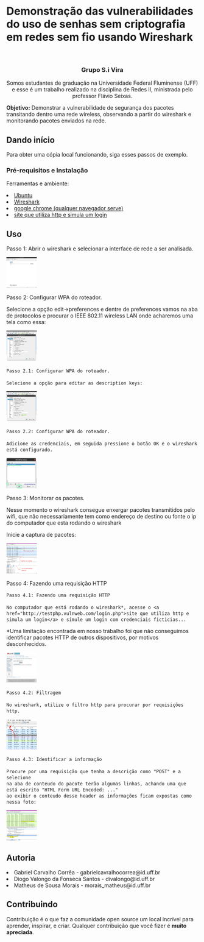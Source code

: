 # Demonstração das vulnerabilidades do uso de senhas sem criptografia em redes sem fio usando Wireshark

<br />
<div>
<h3 align="center">Grupo S.i Vira</h3>

  <p align="center">
Somos estudantes de graduação na Universidade Federal Fluminense (UFF) e esse é um trabalho realizado na disciplina de Redes II, ministrada pelo professor Flávio Seixas.
  
<b>Objetivo:</b> Demonstrar a vulnerabilidade de segurança dos pacotes transitando dentro uma rede wireless, observando a partir do wireshark e monitorando pacotes enviados na rede.


  </p>
</div>

<!-- DANDO INÍCIO -->
## Dando início

Para obter uma cópia local funcionando, siga esses passos de exemplo.

### Pré-requisitos e Instalação 

Ferramentas e ambiente:
<li><a href="https://ubuntu.com/download">Ubuntu</a>
<li><a href="https://www.wireshark.org/download.html">Wireshark</a>
<li><a href="https://www.google.com/chrome/">google chrome (qualquer navegador serve)</a>
<li><a href="http://testphp.vulnweb.com/login.php">site que utiliza http e simula um login</a>


<!-- EXEMPLOS DE USO -->
## Uso

Passo 1: Abrir o wireshark e selecionar a interface de rede a ser analisada. 

  <a href="https://github.com/github_username/repo_name">
    <img src="images/img1.png" alt="img1" width="80" height="80">
  </a>

Passo 2: Configurar WPA do roteador. 

  Selecione a opção edit->preferences e dentre de preferences vamos na aba de protocolos e procurar o IEEE 802.11 wireless LAN onde acharemos uma tela como essa:
  
  <a href="https://github.com/github_username/repo_name">
    <img src="images/img2.png" alt="img2" width="80" height="80">
  </a>

	
	Passo 2.1: Configurar WPA do roteador. 
  
	Selecione a opção para editar as description keys:
  
  <a href="https://github.com/github_username/repo_name">
    <img src="images/img3.png" alt="img3" width="80" height="80">
   </a>

	
	Passo 2.2: Configurar WPA do roteador. 
  
	Adicione as credenciais, em seguida pressione o botão OK e o wireshark está configurado.
  
<a href="https://github.com/github_username/repo_name">
    <img src="images/img4.png" alt="img4" width="80" height="80">
   </a>


Passo 3: Monitorar os pacotes.
	
  Nesse momento o wireshark consegue enxergar pacotes transmitidos pelo wifi, que não necessariamente tem como endereço de destino ou fonte o ip do computador que esta rodando o wireshark

Inicie a captura de pacotes:

 <a href="https://github.com/github_username/repo_name">
    <img src="images/img5.png" alt="img5" width="80" height="80">
 </a>



Passo 4: Fazendo uma requisição HTTP

	Passo 4.1: Fazendo uma requisição HTTP
  
	No computador que está rodando o wireshark*, acesse o <a href="http://testphp.vulnweb.com/login.php">site que utiliza http e simula um login</a> e simule um login com credenciais ficticias...
  
  *Uma limitação encontrada em nosso trabalho foi que não conseguimos identificar pacotes HTTP de outros dispositivos, por motivos desconhecidos.
  
   <a href="https://github.com/github_username/repo_name">
    <img src="images/img6.png" alt="img6" width="80" height="80">
   </a>

  
	Passo 4.2: Filtragem
  
	No wireshark, utilize o filtro http para procurar por requisições http.
  
  <a href="https://github.com/github_username/repo_name">
    <img src="images/img7.png" alt="img7" width="80" height="80">
  </a>


	Passo 4.3: Identificar a informação
  
	Procure por uma requisição que tenha a descrição como "POST" e a selecione
	na aba de conteudo do pacote terão algumas linhas, achando uma que está escrito "HTML Form URL Encoded: ..."
	ao exibir o conteudo desse header as informações ficam expostas como nessa foto:
  
  <a href="https://github.com/github_username/repo_name">
    <img src="images/img8.png" alt="img8" width="80" height="80">
  </a>


<!-- Autoria e Contribuições -->
## Autoria

<li>Gabriel Carvalho Corrêa - gabrielcavralhocorrea@id.uff.br
<li>Diogo Valongo da Fonseca Santos - divalongo@id.uff.br
<li>Matheus de Sousa Morais - morais_matheus@id.uff.br

## Contribuindo

Contribuição é o que faz a comunidade open source um local incrível para aprender, inspirar, e criar. Qualquer contribuição que você fizer é **muito apreciada**.

